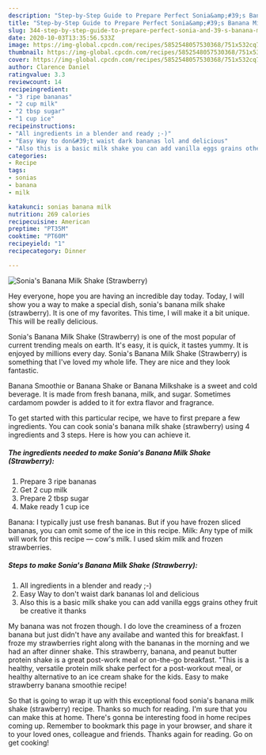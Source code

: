 ```yaml
---
description: "Step-by-Step Guide to Prepare Perfect Sonia&amp;#39;s Banana Milk Shake (Strawberry)"
title: "Step-by-Step Guide to Prepare Perfect Sonia&amp;#39;s Banana Milk Shake (Strawberry)"
slug: 344-step-by-step-guide-to-prepare-perfect-sonia-and-39-s-banana-milk-shake-strawberry
date: 2020-10-03T13:35:56.533Z
image: https://img-global.cpcdn.com/recipes/5852548057530368/751x532cq70/sonias-banana-milk-shake-strawberry-recipe-main-photo.jpg
thumbnail: https://img-global.cpcdn.com/recipes/5852548057530368/751x532cq70/sonias-banana-milk-shake-strawberry-recipe-main-photo.jpg
cover: https://img-global.cpcdn.com/recipes/5852548057530368/751x532cq70/sonias-banana-milk-shake-strawberry-recipe-main-photo.jpg
author: Clarence Daniel
ratingvalue: 3.3
reviewcount: 14
recipeingredient:
- "3 ripe bananas"
- "2 cup milk"
- "2 tbsp sugar"
- "1 cup ice"
recipeinstructions:
- "All ingredients in a blender and ready ;-)"
- "Easy Way to don&#39;t waist dark bananas lol and delicious"
- "Also this is a basic milk shake you can add vanilla eggs grains othey fruit be creative it thanks"
categories:
- Recipe
tags:
- sonias
- banana
- milk

katakunci: sonias banana milk 
nutrition: 269 calories
recipecuisine: American
preptime: "PT35M"
cooktime: "PT60M"
recipeyield: "1"
recipecategory: Dinner

---
```



![Sonia&#39;s Banana Milk Shake (Strawberry)](https://img-global.cpcdn.com/recipes/5852548057530368/751x532cq70/sonias-banana-milk-shake-strawberry-recipe-main-photo.jpg)

Hey everyone, hope you are having an incredible day today. Today, I will show you a way to make a special dish, sonia&#39;s banana milk shake (strawberry). It is one of my favorites. This time, I will make it a bit unique. This will be really delicious.

Sonia&#39;s Banana Milk Shake (Strawberry) is one of the most popular of current trending meals on earth. It's easy, it is quick, it tastes yummy. It is enjoyed by millions every day. Sonia&#39;s Banana Milk Shake (Strawberry) is something that I've loved my whole life. They are nice and they look fantastic.

Banana Smoothie or Banana Shake or Banana Milkshake is a sweet and cold beverage. It is made from fresh banana, milk, and sugar. Sometimes cardamom powder is added to it for extra flavor and fragrance.


To get started with this particular recipe, we have to first prepare a few ingredients. You can cook sonia&#39;s banana milk shake (strawberry) using 4 ingredients and 3 steps. Here is how you can achieve it.

<!--inarticleads1-->

##### The ingredients needed to make Sonia&#39;s Banana Milk Shake (Strawberry):

1. Prepare 3 ripe bananas
1. Get 2 cup milk
1. Prepare 2 tbsp sugar
1. Make ready 1 cup ice


Banana: I typically just use fresh bananas. But if you have frozen sliced bananas, you can omit some of the ice in this recipe. Milk: Any type of milk will work for this recipe — cow&#39;s milk. I used skim milk and frozen strawberries. 

<!--inarticleads2-->

##### Steps to make Sonia&#39;s Banana Milk Shake (Strawberry):

1. All ingredients in a blender and ready ;-)
1. Easy Way to don&#39;t waist dark bananas lol and delicious
1. Also this is a basic milk shake you can add vanilla eggs grains othey fruit be creative it thanks


My banana was not frozen though. I do love the creaminess of a frozen banana but just didn&#39;t have any availabe and wanted this for breakfast. I froze my strawberries right along with the bananas in the morning and we had an after dinner shake. This strawberry, banana, and peanut butter protein shake is a great post-work meal or on-the-go breakfast. &#34;This is a healthy, versatile protein milk shake perfect for a post-workout meal, or healthy alternative to an ice cream shake for the kids. Easy to make strawberry banana smoothie recipe! 

So that is going to wrap it up with this exceptional food sonia&#39;s banana milk shake (strawberry) recipe. Thanks so much for reading. I'm sure that you can make this at home. There's gonna be interesting food in home recipes coming up. Remember to bookmark this page in your browser, and share it to your loved ones, colleague and friends. Thanks again for reading. Go on get cooking!
